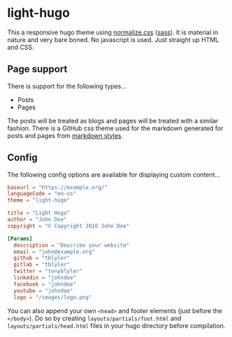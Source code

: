 # light-hugo

This a responsive hugo theme using [normalize.css](https://github.com/necolas/normalize.css/) ([sass](https://github.com/JohnAlbin/normalize-scss)). It is material in nature and very bare boned.
No javascript is used. Just straight up HTML and CSS.

## Page support

There is support for the following types...

* Posts
* Pages

The posts will be treated as blogs and pages will be treated with a similar fashion. There is a GitHub css theme used for the markdown generated for posts and pages from [markdown styles](https://github.com/mixu/markdown-styles).

## Config
The following config options are available for displaying custom content...

```toml
baseurl = "https://example.org/"
languageCode = "en-us"
theme = "light-hugo"

title = "Light Hugo"
author = "John Doe"
copyright = "© Copyright 2016 John Doe"

[Params]
  description = "Describe your website"
  email = "john@example.org"
  github = "tblyler"
  gitlab = "tblyler"
  twitter = "tonyblyler"
  linkedin = "johndoe"
  facebook = "johndoe"
  youtube = "johndoe"
  logo = "/images/logo.png"
```

You can also append your own `<head>` and footer elements (just before the `</body>`).
Do so by creating `layouts/partials/foot.html` and `layouts/partials/head.html` files in your hugo directory before compilation.

